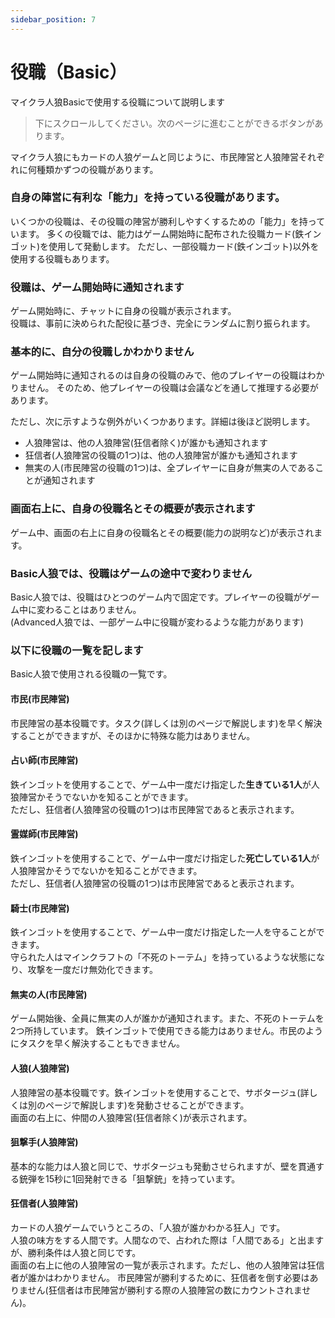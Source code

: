 ```yaml
---
sidebar_position: 7
---
```


# 役職（Basic）

マイクラ人狼Basicで使用する役職について説明します

> 下にスクロールしてください。次のページに進むことができるボタンがあります。

マイクラ人狼にもカードの人狼ゲームと同じように、市民陣営と人狼陣営それぞれに何種類かずつの役職があります。

### 自身の陣営に有利な「能力」を持っている役職があります。

いくつかの役職は、その役職の陣営が勝利しやすくするための「能力」を持っています。
多くの役職では、能力はゲーム開始時に配布された役職カード(鉄インゴット)を使用して発動します。
ただし、一部役職カード(鉄インゴット)以外を使用する役職もあります。

### 役職は、ゲーム開始時に通知されます

ゲーム開始時に、チャットに自身の役職が表示されます。  
役職は、事前に決められた配役に基づき、完全にランダムに割り振られます。

### 基本的に、自分の役職しかわかりません

ゲーム開始時に通知されるのは自身の役職のみで、他のプレイヤーの役職はわかりません。
そのため、他プレイヤーの役職は会議などを通して推理する必要があります。  

ただし、次に示すような例外がいくつかあります。詳細は後ほど説明します。
 - 人狼陣営は、他の人狼陣営(狂信者除く)が誰かも通知されます
 - 狂信者(人狼陣営の役職の1つ)は、他の人狼陣営が誰かも通知されます
 - 無実の人(市民陣営の役職の1つ)は、全プレイヤーに自身が無実の人であることが通知されます

### 画面右上に、自身の役職名とその概要が表示されます

ゲーム中、画面の右上に自身の役職名とその概要(能力の説明など)が表示されます。

### Basic人狼では、役職はゲームの途中で変わりません

Basic人狼では、役職はひとつのゲーム内で固定です。プレイヤーの役職がゲーム中に変わることはありません。  
(Advanced人狼では、一部ゲーム中に役職が変わるような能力があります)

### 以下に役職の一覧を記します

Basic人狼で使用される役職の一覧です。

#### 市民(市民陣営)

市民陣営の基本役職です。タスク(詳しくは別のページで解説します)を早く解決することができますが、そのほかに特殊な能力はありません。

#### 占い師(市民陣営)

鉄インゴットを使用することで、ゲーム中一度だけ指定した**生きている1人**が人狼陣営かそうでないかを知ることができます。  
ただし、狂信者(人狼陣営の役職の1つ)は市民陣営であると表示されます。

#### 霊媒師(市民陣営)

鉄インゴットを使用することで、ゲーム中一度だけ指定した**死亡している1人**が人狼陣営かそうでないかを知ることができます。  
ただし、狂信者(人狼陣営の役職の1つ)は市民陣営であると表示されます。

#### 騎士(市民陣営)

鉄インゴットを使用することで、ゲーム中一度だけ指定した一人を守ることができます。  
守られた人はマインクラフトの「不死のトーテム」を持っているような状態になり、攻撃を一度だけ無効化できます。

#### 無実の人(市民陣営)

ゲーム開始後、全員に無実の人が誰かが通知されます。また、不死のトーテムを2つ所持しています。
鉄インゴットで使用できる能力はありません。市民のようにタスクを早く解決することもできません。

#### 人狼(人狼陣営)

人狼陣営の基本役職です。鉄インゴットを使用することで、サボタージュ(詳しくは別のページで解説します)を発動させることができます。  
画面の右上に、仲間の人狼陣営(狂信者除く)が表示されます。

#### 狙撃手(人狼陣営)

基本的な能力は人狼と同じで、サボタージュも発動させられますが、壁を貫通する銃弾を15秒に1回発射できる「狙撃銃」を持っています。

#### 狂信者(人狼陣営)

カードの人狼ゲームでいうところの、「人狼が誰かわかる狂人」です。  
人狼の味方をする人間です。人間なので、占われた際は「人間である」と出ますが、勝利条件は人狼と同じです。  
画面の右上に他の人狼陣営の一覧が表示されます。ただし、他の人狼陣営は狂信者が誰かはわかりません。
市民陣営が勝利するために、狂信者を倒す必要はありません(狂信者は市民陣営が勝利する際の人狼陣営の数にカウントされません)。
